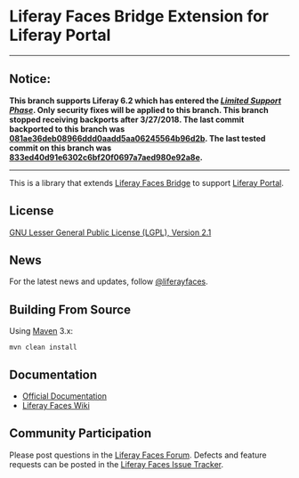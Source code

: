 # Liferay Faces Bridge Extension for Liferay Portal

---

## Notice:

**This branch supports Liferay 6.2 which has entered the [*Limited Support Phase*](https://www.liferay.com/subscription-services/end-of-life/liferay-portal). Only security fixes will be applied to this branch. This branch stopped receiving backports after 3/27/2018. The last commit backported to this branch was [081ae36deb08966ddd0aadd5aa06245564b96d2b](https://github.com/liferay/liferay-faces-bridge-ext/commit/081ae36deb08966ddd0aadd5aa06245564b96d2b). The last tested commit on this branch was [833ed40d91e6302c6bf20f0697a7aed980e92a8e](https://github.com/liferay/liferay-faces-bridge-ext/commit/833ed40d91e6302c6bf20f0697a7aed980e92a8e).**

---

This is a library that extends
[Liferay Faces Bridge](http://www.liferay.com/community/liferay-projects/liferay-faces/overview) to support
[Liferay Portal](http://www.liferay.com/community/liferay-projects/liferay-portal/overview).

## License

[GNU Lesser General Public License (LGPL), Version 2.1](http://www.gnu.org/licenses/old-licenses/lgpl-2.1.txt)

## News

For the latest news and updates, follow [@liferayfaces](https://twitter.com/liferayfaces).

## Building From Source

Using [Maven](https://maven.apache.org/) 3.x:

	mvn clean install

## Documentation

* [Official Documentation](http://www.liferay.com/community/liferay-projects/liferay-faces/documentation)
* [Liferay Faces Wiki](http://www.liferay.com/community/wiki/-/wiki/Main/Liferay+Faces)

## Community Participation

Please post questions in the [Liferay Faces Forum](http://www.liferay.com/community/forums/-/message_boards/category/13289027).
Defects and feature requests can be posted in the [Liferay Faces Issue Tracker](http://issues.liferay.com/browse/FACES).